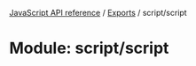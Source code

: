 [JavaScript API reference](../README) / [Exports](../modules) / script/script

# Module: script/script

